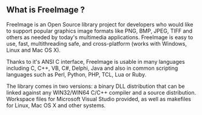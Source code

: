 What is FreeImage ?
-----------------------------------------------------------------------------
FreeImage is an Open Source library project for developers who would like to support popular graphics image formats like PNG, BMP, JPEG, TIFF and others as needed by today's multimedia applications.
FreeImage is easy to use, fast, multithreading safe, and cross-platform (works with Windows, Linux and Mac OS X).

Thanks to it's ANSI C interface, FreeImage is usable in many languages including C, C++, VB, C#, Delphi, Java and also in common scripting languages such as Perl, Python, PHP, TCL, Lua or Ruby.

The library comes in two versions: a binary DLL distribution that can be linked against any WIN32/WIN64 C/C++ compiler and a source distribution.
Workspace files for Microsoft Visual Studio provided, as well as makefiles for Linux, Mac OS X and other systems.
